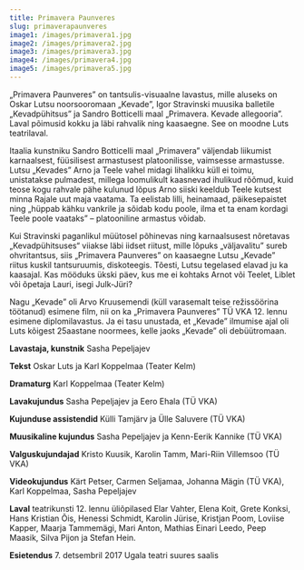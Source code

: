 ```yaml
---
title: Primavera Paunveres
slug: primaverapaunveres
image1: /images/primavera1.jpg
image2: /images/primavera2.jpg
image3: /images/primavera3.jpg
image4: /images/primavera4.jpg
image5: /images/primavera5.jpg
---
```

„Primavera Paunveres” on tantsulis-visuaalne lavastus, mille aluseks on Oskar Lutsu noorsooromaan „Kevade”, Igor Stravinski muusika balletile „Kevadpühitsus” ja Sandro Botticelli maal „Primavera. Kevade allegooria”. Laval põimusid kokku ja läbi rahvalik ning kaasaegne. See on moodne Luts teatrilaval.

Itaalia kunstniku Sandro Botticelli maal „Primavera” väljendab liikumist karnaalsest, füüsilisest armastusest platoonilisse, vaimsesse armastusse. Lutsu „Kevades” Arno ja Teele vahel midagi lihalikku küll ei toimu, unistatakse pulmadest, millega loomulikult kaasnevad ihulikud rõõmud, kuid teose kogu rahvale pähe kulunud lõpus Arno siiski keeldub Teele kutsest minna Rajale uut maja vaatama. Ta eelistab lilli, heinamaad, päikesepaistet ning „hüppab kähku vankrile ja sõidab kodu poole, ilma et ta enam kordagi Teele poole vaataks” – platooniline armastus võidab.

Kui Stravinski paganlikul müütosel põhinevas ning karnaalsusest nõretavas „Kevadpühitsuses“ viiakse läbi iidset riitust, mille lõpuks „väljavalitu” sureb ohvritantsus, siis „Primavera Paunveres” on kaasaegne Lutsu „Kevade” riitus kuskil tantsuruumis, diskoteegis. Tõesti, Lutsu tegelased elavad ju ka kaasajal. Kas mööduks ükski päev, kus me ei kohtaks Arnot või Teelet, Liblet või õpetaja Lauri, isegi Julk-Jüri?

Nagu „Kevade” oli Arvo Kruusemendi (küll varasemalt teise režissöörina töötanud) esimene film, nii on ka „Primavera Paunveres” TÜ VKA 12. lennu esimene diplomilavastus. Ja ei tasu unustada, et „Kevade” ilmumise ajal oli Luts kõigest 25aastane noormees, kelle jaoks „Kevade” oli debüütromaan. 

**Lavastaja, kunstnik** Sasha Pepeljajev

**Tekst** Oskar Luts ja Karl Koppelmaa (Teater Kelm)

**Dramaturg** Karl Koppelmaa (Teater Kelm)

**Lavakujundus** Sasha Pepeljajev ja Eero Ehala (TÜ VKA)

**Kujunduse assistendid** Külli Tamjärv ja Ülle Saluvere (TÜ VKA)

**Muusikaline kujundus** Sasha Pepeljajev ja Kenn-Eerik Kannike (TÜ VKA)

**Valguskujundajad** Kristo Kuusik, Karolin Tamm, Mari-Riin Villemsoo (TÜ VKA)

**Videokujundus** Kärt Petser, Carmen Seljamaa, Johanna Mägin (TÜ VKA), Karl Koppelmaa, Sasha Pepeljajev

**Laval** teatrikunsti 12. lennu üliõpilased Elar Vahter, Elena Koit, Grete Konksi, Hans Kristian Õis, Henessi Schmidt, Karolin Jürise, Kristjan Poom, Loviise Kapper, Maarja Tammemägi, Mari Anton, Mathias Einari Leedo, Peep Maasik, Silva Pijon ja Stefan Hein.

**Esietendus** 7. detsembril 2017 Ugala teatri suures saalis
